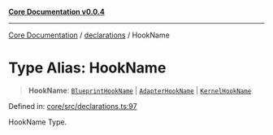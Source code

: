 [**Core Documentation v0.0.4**](../../README.md)

***

[Core Documentation](../../modules.md) / [declarations](../README.md) / HookName

# Type Alias: HookName

> **HookName**: [`BlueprintHookName`](BlueprintHookName.md) \| [`AdapterHookName`](AdapterHookName.md) \| [`KernelHookName`](KernelHookName.md)

Defined in: [core/src/declarations.ts:97](https://github.com/stonemjs/core/blob/2adc2da4c7e3b5a9f593c198ba7e8ad639651777/src/declarations.ts#L97)

HookName Type.

